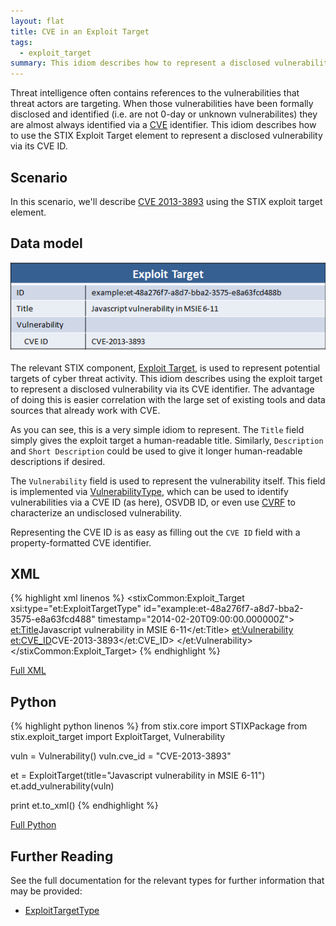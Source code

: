 ```yaml
---
layout: flat
title: CVE in an Exploit Target
tags:
  - exploit_target
summary: This idiom describes how to represent a disclosed vulnerability identified by a CVE using the Exploit Target construct.
---
```


Threat intelligence often contains references to the vulnerabilities that threat actors are targeting. When those vulnerabilities have been formally disclosed and identified (i.e. are not 0-day or unknown vulnerabilites) they are almost always identified via a [CVE](http://cve.mitre.org) identifier. This idiom describes how to use the STIX Exploit Target element to represent a disclosed vulnerability via its CVE ID.

## Scenario

In this scenario, we'll describe [CVE 2013-3893](http://www.cve.mitre.org/cgi-bin/cvename.cgi?name=CVE-2013-3893) using the STIX exploit target element.

## Data model

<img src="diagram.png" alt="Representing a CVE in an Exploit Target" class="aside-text" />

The relevant STIX component, [Exploit Target](/data-model/{{site.current_version}}/et/ExploitTargetType), is used to represent potential targets of cyber threat activity. This idiom describes using the exploit target to represent a disclosed vulnerability via its CVE identifier. The advantage of doing this is easier correlation with the large set of existing tools and data sources that already work with CVE.

As you can see, this is a very simple idiom to represent. The `Title` field simply gives the exploit target a human-readable title. Similarly, `Description` and `Short Description` could be used to give it longer human-readable descriptions if desired.

The `Vulnerability` field is used to represent the vulnerability itself. This field is implemented via [VulnerabilityType](/data-model/{{site.current_version}}/et/VulnerabilityType), which can be used to identify vulnerabilities via a CVE ID (as here), OSVDB ID, or even use [CVRF](http://www.icasi.org/cvrf-1.1) to characterize an undisclosed vulnerability.

Representing the CVE ID is as easy as filling out the `CVE ID` field with a property-formatted CVE identifier.

## XML

{% highlight xml linenos %}
<stixCommon:Exploit_Target xsi:type="et:ExploitTargetType" id="example:et-48a276f7-a8d7-bba2-3575-e8a63fcd488" timestamp="2014-02-20T09:00:00.000000Z">
    <et:Title>Javascript vulnerability in MSIE 6-11</et:Title>
    <et:Vulnerability>
        <et:CVE_ID>CVE-2013-3893</et:CVE_ID>
    </et:Vulnerability>
</stixCommon:Exploit_Target>
{% endhighlight %}

[Full XML](cve-in-exploit-target.xml)

## Python

{% highlight python linenos %}
from stix.core import STIXPackage
from stix.exploit_target import ExploitTarget, Vulnerability

vuln = Vulnerability()
vuln.cve_id = "CVE-2013-3893"
    
et = ExploitTarget(title="Javascript vulnerability in MSIE 6-11")
et.add_vulnerability(vuln)
    
print et.to_xml()
{% endhighlight %}

[Full Python](cve-in-exploit-target.py)

## Further Reading

See the full documentation for the relevant types for further information that may be provided:

* [ExploitTargetType](/data-model/{{site.current_version}}/et/ExploitTargetType)
